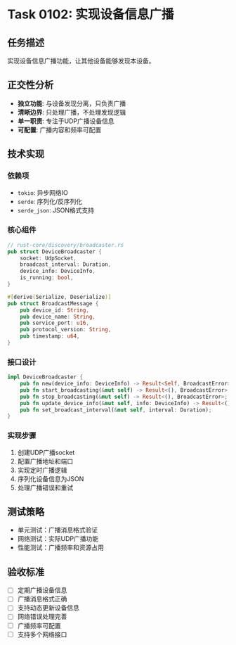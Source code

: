 # Task 0102: 实现设备信息广播

## 任务描述

实现设备信息广播功能，让其他设备能够发现本设备。

## 正交性分析

- **独立功能**: 与设备发现分离，只负责广播
- **清晰边界**: 只处理广播，不处理发现逻辑
- **单一职责**: 专注于UDP广播设备信息
- **可配置**: 广播内容和频率可配置

## 技术实现

### 依赖项
- `tokio`: 异步网络IO
- `serde`: 序列化/反序列化
- `serde_json`: JSON格式支持

### 核心组件
```rust
// rust-core/discovery/broadcaster.rs
pub struct DeviceBroadcaster {
    socket: UdpSocket,
    broadcast_interval: Duration,
    device_info: DeviceInfo,
    is_running: bool,
}

#[derive(Serialize, Deserialize)]
pub struct BroadcastMessage {
    pub device_id: String,
    pub device_name: String,
    pub service_port: u16,
    pub protocol_version: String,
    pub timestamp: u64,
}
```

### 接口设计
```rust
impl DeviceBroadcaster {
    pub fn new(device_info: DeviceInfo) -> Result<Self, BroadcastError>;
    pub fn start_broadcasting(&mut self) -> Result<(), BroadcastError>;
    pub fn stop_broadcasting(&mut self) -> Result<(), BroadcastError>;
    pub fn update_device_info(&mut self, info: DeviceInfo) -> Result<(), BroadcastError>;
    pub fn set_broadcast_interval(&mut self, interval: Duration);
}
```

### 实现步骤
1. 创建UDP广播socket
2. 配置广播地址和端口
3. 实现定时广播逻辑
4. 序列化设备信息为JSON
5. 处理广播错误和重试

## 测试策略

- 单元测试：广播消息格式验证
- 网络测试：实际UDP广播功能
- 性能测试：广播频率和资源占用

## 验收标准

- [ ] 定期广播设备信息
- [ ] 广播消息格式正确
- [ ] 支持动态更新设备信息
- [ ] 网络错误处理完善
- [ ] 广播频率可配置
- [ ] 支持多个网络接口
